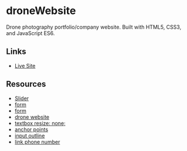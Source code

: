 # droneWebsite

Drone photography portfolio/company website.
Built with HTML5, CSS3, and JavaScript ES6.


## Links
- [Live Site](https://johnmichaeld.github.io/droneWebsite/)

## Resources 
- [Slider](https://www.youtube.com/watch?v=KcdBOoK3Pfw)
- [form](https://www.w3schools.com/howto/howto_css_contact_form.asp)
- [form](https://learn.shayhowe.com/html-css/building-forms/)
- [drone website](https://www.dronegenuity.com/)
- [textbox resize: none;](https://stackoverflow.com/questions/5235142/how-do-i-disable-the-resizable-property-of-a-textarea)
- [anchor points](https://stackoverflow.com/questions/54424006/anchor-points-in-html)
- [input outline](https://stackoverflow.com/questions/6274208/how-to-change-border-color-on-focus)
- [link phone number](https://www.campaignmonitor.com/blog/email-marketing/using-phone-numbers-in-html-email/)
